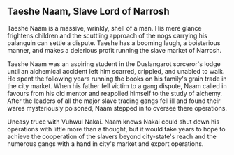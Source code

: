 ## Taeshe Naam, Slave Lord of Narrosh

Taeshe Naam is a massive, wrinkly, shell of a man.  His mere glance frightens children and the scuttling approach of the nogs carrying his palanquin can settle a dispute.  Taeshe has a booming laugh, a boisterious manner, and makes a delerious profit running the slave market of Narrosh. 

Taeshe Naam was an aspiring student in the Duslangarot sorceror's lodge until an alchemical accident left him scarred, crippled, and unabled to walk.  He spent the following years running the books on his family's grain trade in the city market.  When his father fell victim to a gang dispute, Naam called in favours from his old mentor and reapplied himself to the study of alchemy.  After the leaders of all the major slave trading gangs fell ill and found their wares mysteriously poisoned, Naam stepped in to oversee there operations.

Uneasy truce with Vuhwul Nakai.  Naam knows Nakai could shut down his operations with little more than a thought, but it would take years to hope to achieve the cooperation of the slavers beyond city-state's reach and the numerous gangs with a hand in city's market and export operations.
